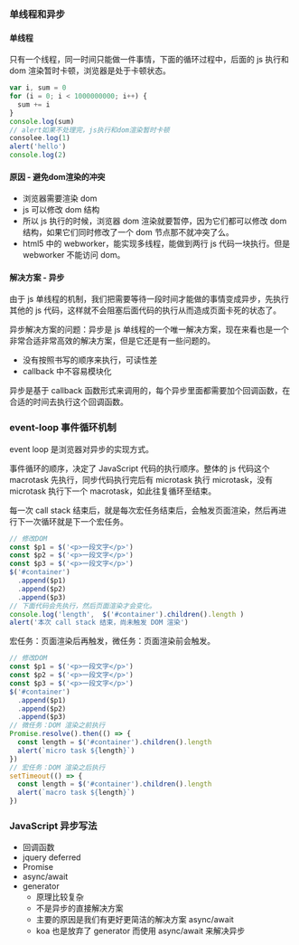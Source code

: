 ### 单线程和异步

#### 单线程

只有一个线程，同一时间只能做一件事情，下面的循环过程中，后面的 js 执行和 dom 渲染暂时卡顿，浏览器是处于卡顿状态。

```js
var i, sum = 0
for (i = 0; i < 1000000000; i++) {
  sum += i
}
console.log(sum)
// alert如果不处理完，js执行和dom渲染暂时卡顿
consolee.log(1)
alert('hello')
console.log(2)
```

#### 原因 - 避免dom渲染的冲突

* 浏览器需要渲染 dom
* js 可以修改 dom 结构
* 所以 js 执行的时候，浏览器 dom 渲染就要暂停，因为它们都可以修改 dom 结构，如果它们同时修改了一个 dom 节点那不就冲突了么。
* html5 中的 webworker，能实现多线程，能做到两行 js 代码一块执行。但是 webworker 不能访问 dom。

#### 解决方案 - 异步

由于 js 单线程的机制，我们把需要等待一段时间才能做的事情变成异步，先执行其他的 js 代码，这样就不会阻塞后面代码的执行从而造成页面卡死的状态了。

异步解决方案的问题：异步是 js 单线程的一个唯一解决方案，现在来看也是一个非常合适非常高效的解决方案，但是它还是有一些问题的。

* 没有按照书写的顺序来执行，可读性差
* callback 中不容易模块化

异步是基于 callback 函数形式来调用的，每个异步里面都需要加个回调函数，在合适的时间去执行这个回调函数。



### event-loop 事件循环机制

event loop 是浏览器对异步的实现方式。

事件循环的顺序，决定了 JavaScript 代码的执行顺序。整体的 js 代码这个 macrotask 先执行，同步代码执行完后有 microtask 执行 microtask，没有 microtask 执行下一个 macrotask，如此往复循环至结束。

每一次 call stack 结束后，就是每次宏任务结束后，会触发页面渲染，然后再进行下一次循环就是下一个宏任务。

```js
// 修改DOM
const $p1 = $('<p>一段文字</p>')
const $p2 = $('<p>一段文字</p>')
const $p3 = $('<p>一段文字</p>')
$('#container')
  .append($p1)
  .append($p2)
  .append($p3)
// 下面代码会先执行，然后页面渲染才会变化。
console.log('length',  $('#container').children().length )
alert('本次 call stack 结束，尚未触发 DOM 渲染')
```

宏任务：页面渲染后再触发，微任务：页面渲染前会触发。

```js
// 修改DOM
const $p1 = $('<p>一段文字</p>')
const $p2 = $('<p>一段文字</p>')
const $p3 = $('<p>一段文字</p>')
$('#container')
  .append($p1)
  .append($p2)
  .append($p3)
// 微任务：DOM 渲染之前执行
Promise.resolve().then(() => {
  const length = $('#container').children().length     
  alert(`micro task ${length}`)
})
// 宏任务：DOM 渲染之后执行
setTimeout(() => {    
  const length = $('#container').children().length
  alert(`macro task ${length}`)
})
```



### JavaScript 异步写法

* 回调函数
* jquery deferred
* Promise
* async/await
* generator
  * 原理比较复杂
  * 不是异步的直接解决方案
  * 主要的原因是我们有更好更简洁的解决方案 async/await
  * koa 也是放弃了 generator 而使用 async/await 来解决异步
